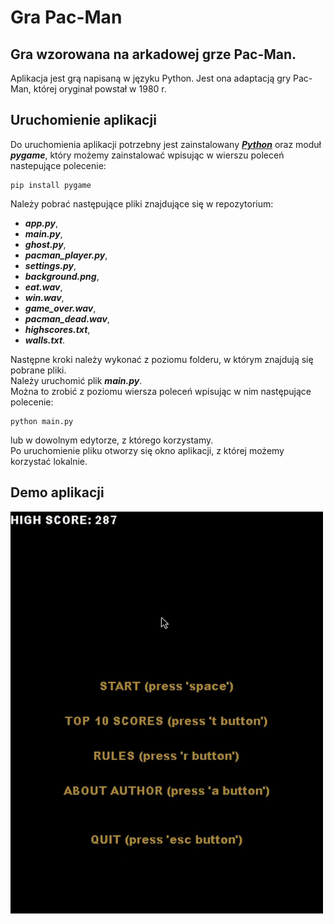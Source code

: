 # Gra Pac-Man
## Gra wzorowana na arkadowej grze Pac-Man.
Aplikacja jest grą napisaną w języku Python. Jest ona adaptacją gry Pac-Man, której oryginał powstał w 1980 r.
## Uruchomienie aplikacji
Do uruchomienia aplikacji potrzebny jest zainstalowany <b><em>[Python](https://www.python.org/downloads/)</em></b> oraz moduł <b><em>pygame</em></b>, który możemy zainstalować wpisując w wierszu poleceń nastepujące polecenie:

```shell
pip install pygame
```

Należy pobrać następujące pliki znajdujące się w repozytorium:
 - <b><em>app.py</em></b>,
 - <b><em>main.py</em></b>,
 - <b><em>ghost.py</em></b>,
 - <b><em>pacman_player.py</em></b>,
 - <b><em>settings.py</em></b>,
 - <b><em>background.png</em></b>,
 - <b><em>eat.wav</em></b>,
 - <b><em>win.wav</em></b>,
 - <b><em>game_over.wav</em></b>,
 - <b><em>pacman_dead.wav</em></b>,
 - <b><em>highscores.txt</em></b>,
 - <b><em>walls.txt</em></b>.

Następne kroki należy wykonać z poziomu folderu, w którym znajdują się pobrane pliki.<br>
Należy uruchomić plik <b><em>main.py</em></b>.<br>
Można to zrobić z poziomu wiersza poleceń wpisując w nim następujące polecenie:

```shell
python main.py
```
lub w dowolnym edytorze, z którego korzystamy.<br>
Po uruchomienie pliku otworzy się okno aplikacji, z której możemy korzystać lokalnie.

## Demo aplikacji
<img src="readme_videos/game_over_demo.gif" alt="game over demo" width="500px"/>

